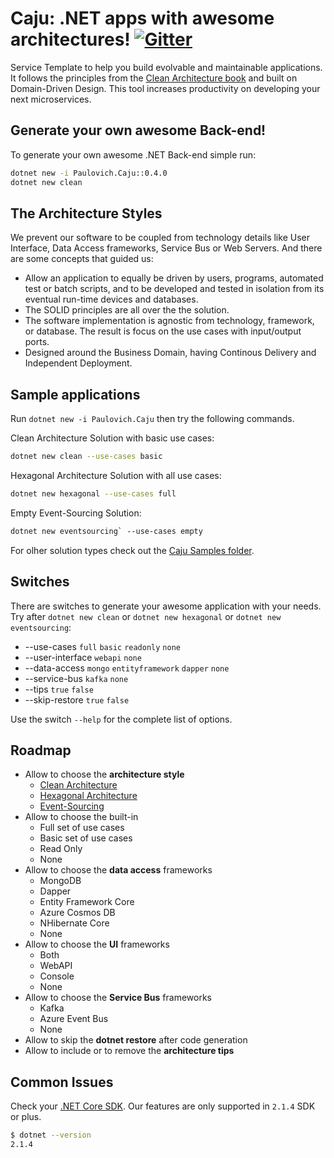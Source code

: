 Caju: .NET apps with awesome architectures! [![Gitter](https://img.shields.io/badge/chat-on%20gitter-blue.svg)](https://gitter.im/ivanpaulovich/) 
=========
Service Template to help you build evolvable and maintainable applications. It follows the principles from the [Clean Architecture book](https://www.amazon.com/Clean-Architecture-Craftsmans-Software-Structure/dp/0134494164) and built on Domain-Driven Design. This tool increases productivity on developing your next microservices.

## Generate your own awesome Back-end!
To generate your own awesome .NET Back-end simple run:

```sh
dotnet new -i Paulovich.Caju::0.4.0
dotnet new clean
```

## The Architecture Styles

We prevent our software to be coupled from technology details like User Interface, Data Access frameworks, Service Bus or Web Servers. And there are some concepts that guided us:

* Allow an application to equally be driven by users, programs, automated test or batch scripts, and to be developed and tested in isolation from its eventual run-time devices and databases.
* The SOLID principles are all over the the solution.
* The software implementation is agnostic from technology, framework, or database. The result is focus on the  use cases with input/output ports.
* Designed around the Business Domain, having Continous Delivery and Independent Deployment.

## Sample applications

Run `dotnet new -i Paulovich.Caju` then try the following commands.

Clean Architecture Solution with basic use cases:

```sh
dotnet new clean --use-cases basic
```

Hexagonal Architecture Solution with all use cases:

```sh
dotnet new hexagonal --use-cases full
```

Empty Event-Sourcing Solution:

```sh
dotnet new eventsourcing` --use-cases empty
```

For olher solution types check out the [Caju Samples folder](https://github.com/ivanpaulovich/dotnet-new-caju/tree/master/samples).

## Switches

There are switches to generate your awesome application with your needs. Try after `dotnet new clean` or `dotnet new hexagonal` or `dotnet new eventsourcing`:

* --use-cases `full` `basic` `readonly` `none`
* --user-interface `webapi` `none`
* --data-access `mongo` `entityframework` `dapper` `none`
* --service-bus `kafka` `none`
* --tips `true` `false`
* --skip-restore `true` `false`

Use the switch `--help` for the complete list of options.

## Roadmap

* Allow to choose the **architecture style**
  * [Clean Architecture](https://github.com/ivanpaulovich/manga-clean-architecture/)
  * [Hexagonal Architecture](https://github.com/ivanpaulovich/acerola-hexagonal-architecture)
  * [Event-Sourcing](https://github.com/ivanpaulovich/castanha-event-sourcing)
* Allow to choose the built-in
  * Full set of use cases
  * Basic set of use cases
  * Read Only
  * None
* Allow to choose the **data access** frameworks 
  * MongoDB
  * Dapper
  * Entity Framework Core
  * Azure Cosmos DB
  * NHibernate Core
  * None
* Allow to choose the **UI** frameworks
  * Both
  * WebAPI
  * Console 
  * None
* Allow to choose the **Service Bus** frameworks
  * Kafka
  * Azure Event Bus
  * None
* Allow to skip the **dotnet restore** after code generation
* Allow to include or to remove the **architecture tips**
## Common Issues

Check your [.NET Core SDK](https://www.microsoft.com/net/download/windows). Our features are only supported in `2.1.4` SDK or plus.

```sh
$ dotnet --version
2.1.4
```
